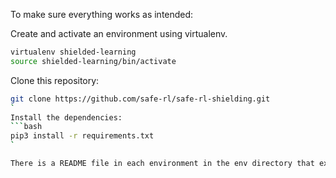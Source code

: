 
To make sure everything works as intended:

Create and activate an environment using virtualenv.

```bash
virtualenv shielded-learning
source shielded-learning/bin/activate
```

Clone this repository:
```bash
git clone https://github.com/safe-rl/safe-rl-shielding.git
`
Install the dependencies:
```bash
pip3 install -r requirements.txt
`

There is a README file in each environment in the env directory that explains how each example can be run.